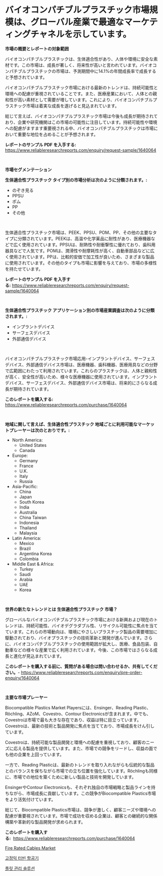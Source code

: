 <p><h1>バイオコンパチブルプラスチック市場規模は、グローバル産業で最適なマーケティングチャネルを示しています。</h1></p><p><strong>市場の概要とレポートの対象範囲</strong></p>
<p><p>バイオコンパチブルプラスチックは、生体適合性があり、人体や環境に安全な素材です。この市場は、成長が著しく、将来性が高いと言われています。バイオコンパチブルプラスチックの市場は、予測期間中に14.1%の年間成長率で成長すると予想されています。</p><p>バイオコンパチブルプラスチック市場における最新のトレンドは、持続可能性と環境への配慮が重視されていることです。また、医療産業において、人体との親和性が高い素材として需要が増しています。これにより、バイオコンパチブルプラスチック市場は着実な成長を遂げると見込まれています。</p><p>総じて言えば、バイオコンパチブルプラスチック市場は今後も成長が期待されており、企業や研究機関はこの市場の可能性に注目しています。持続可能性や環境への配慮がますます重要視される中、バイオコンパチブルプラスチックは市場において重要な地位を占めることが予想されます。</p></p>
<p><strong>レポートのサンプル PDF を入手する:</strong> <a href="https://www.reliableresearchreports.com/enquiry/request-sample/1640064">https://www.reliableresearchreports.com/enquiry/request-sample/1640064</a></p>
<p>&nbsp;</p>
<p><strong>市場セグメンテーション</strong></p>
<p><strong>生体適合性プラスチック タイプ別の市場分析は次のように分類されます。:</strong></p>
<p><ul><li>のぞき見る</li><li>PPSU</li><li>ポム</li><li>PP</li><li>その他</li></ul></p>
<p>&nbsp;</p>
<p><p>生体適合性プラスチック市場は、PEEK、PPSU、POM、PP、その他の主要なタイプに分類されています。PEEKは、高温や化学薬品に耐性があり、医療機器などで広く使用されています。PPSUは、耐熱性や耐衝撃性に優れており、歯科用器具などで人気です。POMは、潤滑性や耐摩耗性が高く、自動車部品などに広く使用されています。PPは、比較的安価で加工性が良いため、さまざまな製品に使用されています。その他のタイプも市場に影響を与えており、市場の多様性を持たせています。</p></p>
<p><strong>レポートのサンプル PDF を入手する:</strong>&nbsp;<a href="https://www.reliableresearchreports.com/enquiry/request-sample/1640064">https://www.reliableresearchreports.com/enquiry/request-sample/1640064</a></p>
<p>&nbsp;</p>
<p><strong> 生体適合性プラスチック アプリケーション別の市場産業調査は次のように分類されます。:</strong></p>
<p><ul><li>インプラントデバイス</li><li>サーフェスデバイス</li><li>外部通信デバイス</li></ul></p>
<p>&nbsp;</p>
<p><p>バイオコンパチブルプラスチック市場応用-インプラントデバイス、サーフェスデバイス、外部通信デバイス市場は、医療機器、歯科機器、医療用具などの分野で広範囲にわたって利用されています。これらのプラスチックは、人体と親和性が高く、安全性が高いため、様々な医療機器に使用されています。インプラントデバイス、サーフェスデバイス、外部通信デバイス市場は、将来的にさらなる成長が期待されています。</p></p>
<p><strong>このレポートを購入する:</strong>&nbsp; <a href="https://www.reliableresearchreports.com/purchase/1640064">https://www.reliableresearchreports.com/purchase/1640064</a></p>
<p>&nbsp;</p>
<p><strong>地域に関して言えば、生体適合性プラスチック 地域ごとに利用可能なマーケットプレーヤーは次のとおりです。:</strong></p>
<p><ul>
    <li>
        North America:
        <ul>
            <li>United States</li>
            <li>Canada</li>
        </ul>
    </li>
    <li>
        Europe:
        <ul>
            <li>Germany</li>
            <li>France</li>
            <li>U.K.</li>
            <li>Italy</li>
            <li>Russia</li>
        </ul>
    </li>
    <li>
        Asia-Pacific:
        <ul>
            <li>China</li>
            <li>Japan</li>
            <li>South Korea</li>
            <li>India</li>
            <li>Australia</li>
            <li>China Taiwan</li>
            <li>Indonesia</li>
            <li>Thailand</li>
            <li>Malaysia</li>
        </ul>
    </li>
    <li>
        Latin America:
        <ul>
            <li>Mexico</li>
            <li>Brazil</li>
            <li>Argentina Korea</li>
            <li>Colombia</li>
        </ul>
    </li>
    <li>
        Middle East & Africa:
        <ul>
            <li>Turkey</li>
            <li>Saudi</li>
            <li>Arabia</li>
            <li>UAE</li>
            <li>Korea</li>
        </ul>
    </li>
    </ul></p>
<p>&nbsp;</p>
<p><strong>世界の新たなトレンドとは 生体適合性プラスチック 市場？</strong></p>
<p><p>グローバルなバイオコンパチブルプラスチック市場における新興および現在のトレンドは、持続可能性、バイオデグラダブル性、リサイクル可能性に焦点を当てています。これらの市場動向は、環境にやさしいプラスチック製品の需要増加に駆動されており、バイオプラスチックの技術革新と開発が進んでいます。さらに、バイオコンパチブルプラスチックの使用範囲が拡大し、医療、食品包装、自動車などの様々な産業で広く利用されています。今後、この市場ではさらなる成長と進化が見込まれています。</p></p>
<p><strong>このレポートを購入する前に、質問がある場合は問い合わせるか、共有してください。</strong>- <a href="https://www.reliableresearchreports.com/enquiry/pre-order-enquiry/1640064">https://www.reliableresearchreports.com/enquiry/pre-order-enquiry/1640064</a></p>
<p>&nbsp;</p>
<p><strong>主要な市場プレーヤー</strong></p>
<p><p>Biocompatible Plastics Market Playersには、Ensinger、Reading Plastic、Röchling、AZoM、Covestro、Contour Electronicsが含まれます。中でも、Covestroは市場で最も大きな存在であり、収益は特に目立っています。Covestroは、最新の技術と製品開発に焦点を当てており、市場成長をけん引しています。</p><p>Covestroは、持続可能な製品開発と環境への配慮を重視しており、顧客のニーズに応える製品を提供しています。また、市場での競争をリードし、収益の面でも他の企業を上回っています。</p><p>一方で、Reading Plasticは、最新のトレンドを取り入れながらも伝統的な製品とのバランスを保ちながら市場での立ち位置を強化しています。Röchlingも同様に、市場での地位を築くために新しい製品と技術を開発しています。</p><p>EnsingerやContour Electronicsも、それぞれ独自の市場戦略と製品ラインを持ちながら、市場成長に貢献しています。この競争がBiocompatible Plastics市場をより活気付けています。</p><p>総じて、Biocompatible Plastics市場は、競争が激しく、顧客ニーズや環境への配慮が重要視されています。市場で成功を収める企業は、顧客との継続的な関係構築や革新的な製品開発が求められます。</p></p>
<p><strong>このレポートを購入する:</strong>&nbsp;&nbsp;<a href="https://www.reliableresearchreports.com/purchase/1640064">https://www.reliableresearchreports.com/purchase/1640064</a></p>
<p><p><a href="https://simplistic-meeting-7ee.notion.site/Fire-Rated-Cables-Market-Size-Focuses-on-Market-Dynamics-In-Depth-Analysis-and-Future-Projections-o-598e92c095b047ceb5bc3394b7327038">Fire Rated Cables Market</a></p><p><a href="https://github.com/Penelolack456456/Market-Research-Report-List-1/blob/main/49910378757.md">고정익 터빈 항공기</a></p><p><a href="https://github.com/darrellockm3ytan895656/Market-Research-Report-List-1/blob/main/46632858758.md">플릿 관리 솔루션</a></p></p>